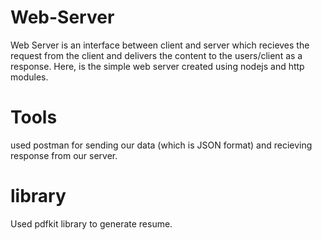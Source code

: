 # Web-Server
Web Server is an interface between client and server which recieves the request from the client and delivers the content to the users/client as a response. Here, is the simple web server created using nodejs and http modules.

# Tools
used postman for sending our data (which is JSON format) and recieving response from our server.

# library 
Used pdfkit library to generate resume.


